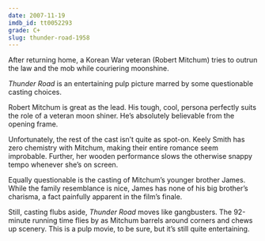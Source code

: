 ```yaml
---
date: 2007-11-19
imdb_id: tt0052293
grade: C+
slug: thunder-road-1958
---
```


After returning home, a Korean War veteran (Robert Mitchum) tries to outrun the law and the mob while couriering moonshine.

_Thunder Road_ is an entertaining pulp picture marred by some questionable casting choices.

Robert Mitchum is great as the lead. His tough, cool, persona perfectly suits the role of a veteran moon shiner. He’s absolutely believable from the opening frame.

Unfortunately, the rest of the cast isn’t quite as spot-on. Keely Smith has zero chemistry with Mitchum, making their entire romance seem improbable. Further, her wooden performance slows the otherwise snappy tempo whenever she’s on screen.

Equally questionable is the casting of Mitchum’s younger brother James. While the family resemblance is nice, James has none of his big brother’s charisma, a fact painfully apparent in the film’s finale.

Still, casting flubs aside, _Thunder Road_ moves like gangbusters. The 92-minute running time flies by as Mitchum barrels around corners and chews up scenery. This is a pulp movie, to be sure, but it’s still quite entertaining.
